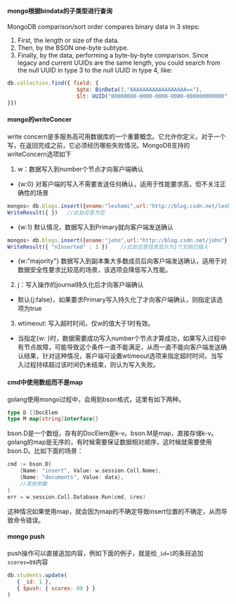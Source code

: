 #### mongo根据bindata的子类型进行查询
MongoDB comparison/sort order compares binary data in 3 steps:
1. First, the length or size of the data.
2. Then, by the BSON one-byte subtype.
3. Finally, by the data, performing a byte-by-byte comparison.
Since legacy and current UUIDs are the same length, you could search from the null UUID in type 3 to the null UUID in type 4, like:
```javascript
db.collection.find({ field: { 
                      $gte: BinData(3,"AAAAAAAAAAAAAAAAAA=="), 
                      $lt: UUID("00000000-0000-0000-0000-000000000000") 
}})
```

#### mongo的writeConcer
write concern是多服务高可用数据库的一个重要概念。它允许你定义，对于一个写，在返回完成之前，它必须经历哪些失败情况。MongoDB支持的writeConcern选项如下
1. w：数据写入到number个节点才向客户端确认
- {w:0} 对客户端的写入不需要发送任何确认，适用于性能要求高，但不关注正确性的场景
```javascript
mongos> db.blogs.insert({ename:"leshami",url:"http://blog.csdn.net/leshami"},{writeConcern:{w:0}})
WriteResult({ })   //此处应答为空
```
- {w:1} 默认情况，数据写入到Primary就向客户端发送确认
```javascript
mongos> db.blogs.insert({ename:"john",url:"http://blog.csdn.net/john"},{writeConcern:{w:1}})
WriteResult({ "nInserted" : 1 })    //此处应答信息显示为1个文档已插入
```
- {w:"majority"} 数据写入到副本集大多数成员后向客户端发送确认，适用于对数据安全性要求比较高的场景，该选项会降低写入性能。
2. j：写入操作的journal持久化后才向客户端确认
- 默认{j:false}，如果要求Primary写入持久化了才向客户端确认，则指定该选项为true
3. wtimeout: 写入超时时间，仅w的值大于1时有效。
- 当指定{w: }时，数据需要成功写入number个节点才算成功，如果写入过程中有节点故障，可能导致这个条件一直不能满足，从而一直不能向客户端发送确认结果，针对这种情况，客户端可设置wtimeout选项来指定超时时间，当写入过程持续超过该时间仍未结束，则认为写入失败。

#### cmd中使用数组而不是map
golang使用mongo过程中，会用到bson格式，这里有如下两种。
```go
type D []DocElem
type M map[string]interface{}
```
bson.D是一个数组，存有的DocElem是k-v。bson.M是map，直接存储k-v。golang的map是无序的，有时候需要保证数据相对顺序，这时候就需要使用bson.D。比如下面的场景：
```go
cmd := bson.D{
    {Name: "insert", Value: w.session.Coll.Name},
    {Name: "documents", Value: data},
    //其他参数
}
err = w.session.Coll.Database.Run(cmd, &res)
```
这种情况如果使用map，就会因为map的不确定导致insert位置的不确定，从而导致命令错误。

#### mongo push
push操作可以直接追加内容，例如下面的例子，就是给`_id=1`的条目追加`scores=89`内容
```javascript
db.students.update(
   { _id: 1 },
   { $push: { scores: 89 } }
)
```